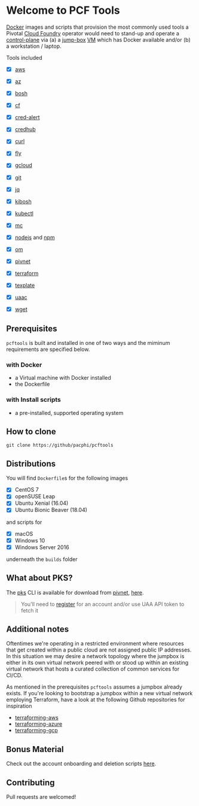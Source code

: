 # Welcome to PCF Tools

[Docker](https://www.docker.com) images and scripts that provision the most commonly used tools a Pivotal [Cloud Foundry](https://www.cloudfoundry.org) operator would need to stand-up and operate a [control-plane](https://github.com/pivotal/control-plane) via (a) a [jump-box](https://en.wikipedia.org/wiki/Jump_server) [VM](https://en.wikipedia.org/wiki/Virtual_machine) which has Docker available and/or (b) a workstation / laptop.

Tools included

 - [x] [aws](https://aws.amazon.com/cli/)
 - [x] [az](https://docs.microsoft.com/en-us/cli/azure/?view=azure-cli-latest)
 - [x] [bosh](https://github.com/cloudfoundry/bosh-cli)
 - [x] [cf](https://github.com/cloudfoundry/cli)
 - [x] [cred-alert](https://github.com/pivotal-cf/cred-alert)
 - [x] [credhub](https://github.com/cloudfoundry-incubator/credhub-cli)
 - [x] [curl](https://curl.haxx.se)
 - [x] [fly](https://github.com/concourse/concourse)
 - [x] [gcloud](https://cloud.google.com/sdk/)
 - [x] [git](https://git-scm.com)
 - [x] [jq](https://stedolan.github.io/jq/)
 - [x] [kibosh](https://github.com/cf-platform-eng/kibosh)
 - [x] [kubectl](https://kubernetes.io/docs/tasks/tools/install-kubectl/)
 - [x] [mc](https://www.minio.io/downloads.html#download-client)
 - [x] [nodejs](https://nodejs.org/en/) and [npm](https://www.npmjs.com)
 - [x] [om](https://github.com/pivotal-cf/om)
 - [x] [pivnet](https://github.com/pivotal-cf/pivnet-cli)
 - [x] [terraform](https://www.terraform.io/intro/index.html)
 - [x] [texplate](https://github.com/pivotal-cf/texplate)
 - [x] [uaac](https://github.com/cloudfoundry/cf-uaac)
 - [x] [wget](https://www.gnu.org/software/wget/)


## Prerequisites

`pcftools` is built and installed in one of two ways and the miminum requirements are specified below.

### with Docker

 * a Virtual machine with Docker installed
 * the Dockerfile

### with Install scripts

 * a pre-installed, supported operating system


## How to clone

```
git clone https://github/pacphi/pcftools
```

## Distributions

You will find `Dockerfile`s for the following images

- [x] CentOS 7
- [x] openSUSE Leap
- [x] Ubuntu Xenial (16.04)
- [x] Ubuntu Bionic Beaver (18.04)

and scripts for

- [x] macOS
- [x] Windows 10
- [x] Windows Server 2016

underneath the `builds` folder


## What about PKS?

The [pks](https://pivotal.io/platform/pivotal-container-service) CLI is available for download from [pivnet](https://network.pivotal.io), [here](https://network.pivotal.io/products/pivotal-container-service/).

> You'll need to [register](https://account.run.pivotal.io/z/uaa/sign-up) for an account and/or use UAA API token to fetch it

## Additional notes

Oftentimes we're operating in a restricted environment where resources that get created within a public cloud are not assigned public IP addresses. In this situation we may desire a network topology where the jumpbox is either in its own virtual network peered with or stood up within an existing virtual network that hosts a curated collection of common services for CI/CD.

As mentioned in the prerequisites `pcftools` assumes a jumpbox already exists.  If you're looking to bootstrap a jumpbox within a new virtual network employing Terraform, have a look at the following Github repositories for inspiration

* [terraforming-aws](https://github.com/pivotal-cf/terraforming-aws)
* [terraforming-azure](https://github.com/pivotal-cf/terraforming-azure)
* [terraforming-gcp](https://github.com/pivotal-cf/terraforming-gcp)

## Bonus Material

Check out the account onboarding and deletion scripts [here](onboarding).

## Contributing

Pull requests are welcomed!

